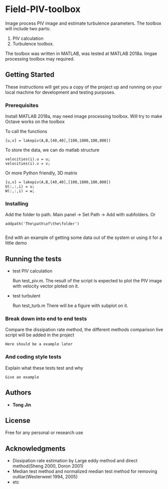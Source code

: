# Field-PIV-toolbox

Image process PIV image and estimate turbulence parameters. The toolbox will include two parts: 
1) PIV calculation 
2) Turbulence toolbox.

The toolbox was written in MATLAB, was tested at MATLAB 2018a. Imgae processing toolbox may required. 

## Getting Started

These instructions will get you a copy of the project up and running on your local machine for development and testing purposes. 


### Prerequisites

Install MATLAB 2018a, may need image processing toolbox. Will try to make Octave works on the toolbox

To call the functions

```
[u,v] = lakepiv(A,B,[40,40],[100,1800,100,800])
```
To store the data, we can do matlab structure
```
velocities(i).u = u;
velocities(i).v = v;

```
Or more Python friendly, 3D matrix
```
[u,v] = lakepiv(A,B,[40,40],[100,1800,100,800])
U(:,:,i) = u;
W(:,:,i) = w;
```


### Installing

Add the folder to path. Main panel -> Set Path -> Add with subfolders. Or 

```
addpath('The\path\of\the\folder')
```

```

```

End with an example of getting some data out of the system or using it for a little demo

## Running the tests

* test PIV calculation
  
  Run test_piv.m. The result of the script is expected to plot the PIV image with velocity vector ploted on it.
  
* test turbulent 

  Run test_turb.m There will be a figure with subplot on it. 

### Break down into end to end tests

Compare the dissipation rate method, the different methods comparison live script will be added in the project

```
Here should be a example later
```

### And coding style tests

Explain what these tests test and why

```
Give an example
```

## Authors

* **Tong Jin**

## License

Free for any personal or research use

## Acknowledgments

* Dissipation rate estimation by Large eddy method and direct method(Sheng 2000, Doron 2001)
* Median test method and normalized median test method for removing outliar(Westerweel 1994, 2005)
* etc
